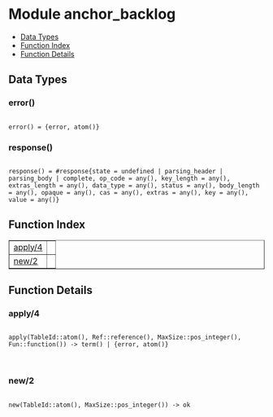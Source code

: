 

# Module anchor_backlog #
* [Data Types](#types)
* [Function Index](#index)
* [Function Details](#functions)



<a name="types"></a>

## Data Types ##




### <a name="type-error">error()</a> ###



<pre><code>
error() = {error, atom()}
</code></pre>





### <a name="type-response">response()</a> ###



<pre><code>
response() = #response{state = undefined | parsing_header | parsing_body | complete, op_code = any(), key_length = any(), extras_length = any(), data_type = any(), status = any(), body_length = any(), opaque = any(), cas = any(), extras = any(), key = any(), value = any()}
</code></pre>


<a name="index"></a>

## Function Index ##


<table width="100%" border="1" cellspacing="0" cellpadding="2" summary="function index"><tr><td valign="top"><a href="#apply-4">apply/4</a></td><td></td></tr><tr><td valign="top"><a href="#new-2">new/2</a></td><td></td></tr></table>


<a name="functions"></a>

## Function Details ##

<a name="apply-4"></a>

### apply/4 ###


<pre><code>
apply(TableId::atom(), Ref::reference(), MaxSize::pos_integer(), Fun::function()) -&gt; term() | {error, atom()}
</code></pre>
<br />


<a name="new-2"></a>

### new/2 ###


<pre><code>
new(TableId::atom(), MaxSize::pos_integer()) -&gt; ok
</code></pre>
<br />


